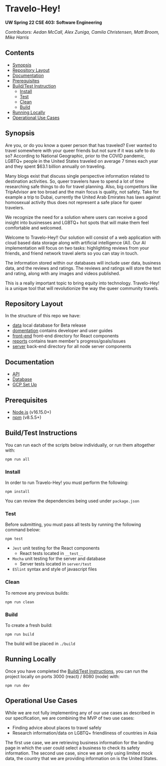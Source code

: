 # Travelo-Hey!

**UW Spring 22 CSE 403: Software Engineering**

*Contributors: Aedan McCall, Alex Zuniga, Camila Christensen, Matt Broom, Mike Harris*

## Contents

- [Synopsis](#Synopsis)
- [Repository Layout](#Repository-Layout)
- [Documentation](#Documentation)
- [Prerequisites](#Prerequisites)
- [Build/Test Instruction](#Build/Test-Instruction)
  - [Install](#Install)
  - [Test](#Test)
  - [Clean](#Clean)
  - [Build](#Build)
- [Running Locally](#Running-Locally)
- [Operational Use Cases](#Operational-Use-Cases)

## Synopsis

Are you, or do you know a queer person that has traveled? Ever wanted to travel somewhere with your queer friends but not sure if it was safe to do so? According to National Geographic, prior to the COVID pandemic, LGBTQ+ people in the United States traveled on average 7 times each year and they spent $63.1 billion annually on traveling.

Many blogs exist that discuss single perspective information related to destination activities. So, queer travelers have to spend a lot of time researching safe things to do for travel planning.
Also, big competitors like TripAdvisor are too broad and the main focus is quality, not safety. Take for example a trip to Dubai, currently the United Arab Emirates has laws against homosexual activity thus does not represent a safe place for queer travelers.

We recognize the need for a solution where users can receive a good insight into businesses and LGBTQ+ hot spots that will make them feel comfortable and welcomed.

Welcome to Travelo-Hey!! Our solution will consist of a web application with cloud based data storage along with artificial intelligence (AI). Our AI implementation will focus on two tasks: highlighting reviews from your friends, and friend network travel alerts so you can stay in touch.

The information stored within our databases will include user data, business data, and the reviews and ratings. The reviews and ratings will store the text and rating, along with any images and videos published.

This is a really important topic to bring equity into technology. Travelo-Hey! is a unique tool that will revolutionize the way the queer community travels.

## Repository Layout

In the structure of this repo we have:

- [data](https://github.com/aedanmc/travelo-hey/tree/main/data) local database for Beta release
- [domentation](https://github.com/aedanmc/travelo-hey/tree/main/documentation) contains developer and user guides
- [front-end](https://github.com/aedanmc/travelo-hey/tree/main/front-end)  front-end directory for React components
- [reports](https://github.com/aedanmc/travelo-hey/tree/main/reports) contains team member's progress/goals/issues
- [server](https://github.com/aedanmc/travelo-hey/tree/main/server) back-end directory for all node server components

## Documentation

- [API](https://github.com/aedanmc/travelo-hey/blob/main/documentation/instructions/APIDOC.md)
- [Database](https://github.com/aedanmc/travelo-hey/blob/main/documentation/instructions/DBDOC.md)
- [GCP Set Up](https://github.com/aedanmc/travelo-hey/blob/main/documentation/instructions/GCPDOC.md)


## Prerequisites

- [Node.js](https://docs.npmjs.com/downloading-and-installing-node-js-and-npm) (v16.15.0+)
- [npm](https://docs.npmjs.com/downloading-and-installing-node-js-and-npm) (v8.5.5+)

## Build/Test Instructions

You can run each of the scripts below individually, or run them altogether with:

```shell
npm run all
```

### Install

In order to run Travelo-Hey! you must perform the following:

```shell
npm install
```

You can review the dependencies being used under `package.json`

### Test

Before submitting, you must pass all tests by running the following command below:

```shell
npm test
```
* `Jest` unit testing for the React components
    - React tests located in `__test__`
* `Mocha` unit testing for the server and database
    - Server tests located in `server/test`
* `ESlint` syntax and style of javascript files

### Clean

To remove any previous builds:

```shell
npm run clean
```


### Build

To create a fresh build:

```shell
npm run build
```
The build will be placed in `./build`

## Running Locally

Once you have completed the [Build/Test Instructions](#Build/Test-Instructions), you can run the project locally on ports 3000 (react) / 8080 (node) with:

```shell
npm run dev
```

## Operational Use Cases

While we are not fully implementing any of our use cases as described in our specification,
we are combining the MVP of two use cases:

* Finding advice about places to travel safely
* Research information/data on LGBTQ+ friendliness of countries in Asia

The first use case, we are retrieving business information for the landing page in which the user
could select a business to check its safety information. The second use case, since we are only
using limited mock data, the country that we are providing information on is the United States.


